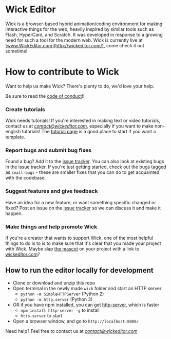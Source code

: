 # Wick Editor

Wick is a browser-based hybrid animation/coding environment for making interactive things for the web, heavily inspired by similar tools such as Flash, HyperCard, and Scratch. It was developed in response to a growing need for such a tool for the modern web. Wick is currently live at [www.WickEditor.com](http://wickeditor.com/), come check it out sometime!

# How to contribute to Wick
Want to help us make Wick? There's plenty to do, we'd love your help.

Be sure to read the [code of conduct](https://github.com/zrispo/wick-editor/blob/master/code-of-conduct.md)!!

### Create tutorials
Wick needs tutorials! If you're interested in making text or video tutorials, contact us at *contact@wickeditor.com*, especially if you want to make non-english tutorials! The [tutorial page](http://wickeditor.com/#tutorials) is a good place to start if you want a template.

### Report bugs and submit bug fixes
Found a bug? Add it to the [issue tracker](https://github.com/zrispo/wick/issues). You can also look at existing bugs in the issue tracker. If you're just getting started, check out the bugs tagged as `small-bugs` - these are smaller fixes that you can do to get acquainted with the codebase.

### Suggest features and give feedback
Have an idea for a new feature, or want something specific changed or fixed? Post an issue on the [issue tracker](https://github.com/zrispo/wick/issues) so we can discuss it and make it happen.

### Make things and help promote Wick
If you're a creator that wants to support Wick, one of the most helpful things to do is to is to make sure that it's clear that you made your project with Wick. Maybe slap [the mascot](https://github.com/zrispo/wick/blob/master/site/img/flashy.png) on your project with a link to [wickeditor.com](http://wickeditor.com/)?

## How to run the editor locally for development
* Clone or download and unzip this repo
* Open terminal in the newly made `wick` folder and start an HTTP server:
  * `python -m SimpleHTTPServer` (Python 2)
  * `python -m http.server` (Python 3)
* OR if you have npm installed, you can get [http-server](https://github.com/indexzero/http-server), which is faster
  * `npm install http-server -g` to install
  * `http-server` to start
* Open a browser window, and go to `http://localhost:8000/`

Need help? Feel free to contact us at *contact@wickeditor.com*
